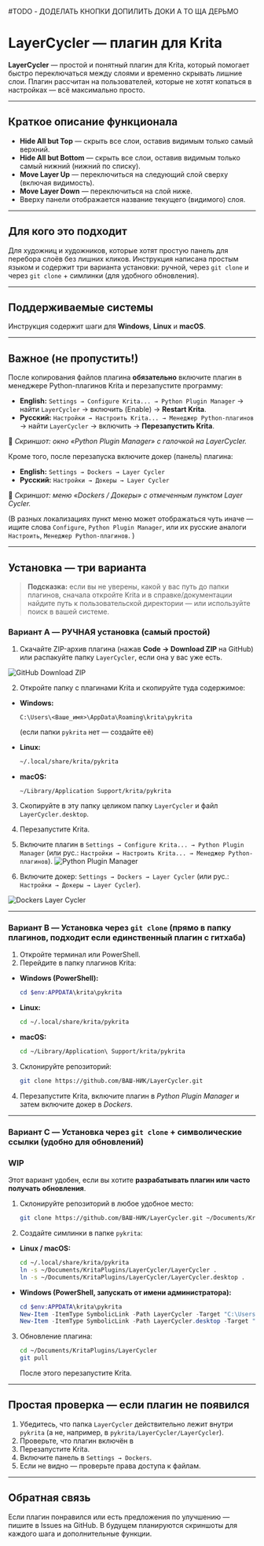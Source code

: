 #TODO - ДОДЕЛАТЬ КНОПКИ
        ДОПИЛИТЬ ДОКИ А ТО ЩА ДЕРЬМО

# LayerCycler — плагин для Krita

**LayerCycler** — простой и понятный плагин для Krita, который помогает быстро переключаться между слоями и временно скрывать лишние слои. Плагин рассчитан на пользователей, которые не хотят копаться в настройках — всё максимально просто.

---

## Краткое описание функционала

* **Hide All but Top** — скрыть все слои, оставив видимым только самый верхний.
* **Hide All but Bottom** — скрыть все слои, оставив видимым только самый нижний (нижний по списку).
* **Move Layer Up** — переключиться на следующий слой сверху (включая видимость).
* **Move Layer Down** — переключиться на слой ниже.
* Вверху панели отображается название текущего (видимого) слоя.

---

## Для кого это подходит

Для художниц и художников, которые хотят простую панель для перебора слоёв без лишних кликов. Инструкция написана простым языком и содержит три варианта установки: ручной, через `git clone` и через `git clone` + симлинки (для удобного обновления).

---

## Поддерживаемые системы

Инструкция содержит шаги для **Windows**, **Linux** и **macOS**.

---

## Важное (не пропустить!)

После копирования файлов плагина **обязательно** включите плагин в менеджере Python-плагинов Krita и перезапустите программу:

* **English:** `Settings → Configure Krita... → Python Plugin Manager` → найти `LayerCycler` → включить (Enable) → **Restart Krita**.
* **Русский:** `Настройки → Настроить Krita... → Менеджер Python-плагинов` → найти `LayerCycler` → включить → **Перезапустить Krita**.

📸 *Скриншот: окно «Python Plugin Manager» с галочкой на LayerCycler.*

Кроме того, после перезапуска включите докер (панель) плагина:

* **English:** `Settings → Dockers → Layer Cycler`
* **Русский:** `Настройки → Докеры → Layer Cycler`

📸 *Скриншот: меню «Dockers / Докеры» с отмеченным пунктом Layer Cycler.*

(В разных локализациях пункт меню может отображаться чуть иначе — ищите слова `Configure`, `Python Plugin Manager`, или их русские аналоги `Настроить`, `Менеджер Python-плагинов`. )

---

## Установка — три варианта

> **Подсказка:** если вы не уверены, какой у вас путь до папки плагинов, сначала откройте Krita и в справке/документации найдите путь к пользовательской директории — или используйте поиск в вашей системе.

### Вариант A — РУЧНАЯ установка (самый простой)

1. Скачайте ZIP-архив плагина (нажав **Code → Download ZIP** на GitHub) или распакуйте папку `LayerCycler`, если она у вас уже есть.
  

![GitHub Download ZIP](docs/images/download_zip.png)

2. Откройте папку с плагинами Krita и скопируйте туда содержимое:

* **Windows:**

  ```text
  C:\Users\<Ваше_имя>\AppData\Roaming\krita\pykrita
  ```

  (если папки `pykrita` нет — создайте её)

* **Linux:**

  ```bash
  ~/.local/share/krita/pykrita
  ```

* **macOS:**

  ```text
  ~/Library/Application Support/krita/pykrita
  ```

3. Скопируйте в эту папку целиком папку `LayerCycler` и файл `LayerCycler.desktop`.

4. Перезапустите Krita.

5. Включите плагин в `Settings → Configure Krita... → Python Plugin Manager` (или рус.: `Настройки → Настроить Krita... → Менеджер Python-плагинов`).
![Python Plugin Manager](docs/images/enable_checkbox.png)
6. Включите докер: `Settings → Dockers → Layer Cycler` (или рус.: `Настройки → Докеры → Layer Cycler`).


![Dockers Layer Cycler](docs/images/add_docker.png)

---

### Вариант B — Установка через `git clone` (прямо в папку плагинов, подходит если единственный плагин с гитхаба)

1. Откройте терминал или PowerShell.
2. Перейдите в папку плагинов Krita:

* **Windows (PowerShell):**

  ```powershell
  cd $env:APPDATA\krita\pykrita
  ```
* **Linux:**

  ```bash
  cd ~/.local/share/krita/pykrita
  ```
* **macOS:**

  ```bash
  cd ~/Library/Application\ Support/krita/pykrita
  ```

3. Склонируйте репозиторий:

   ```bash
   git clone https://github.com/ВАШ-НИК/LayerCycler.git
   ```

4. Перезапустите Krita, включите плагин в *Python Plugin Manager* и затем включите докер в *Dockers*.

---

### Вариант C — Установка через `git clone` + символические ссылки (удобно для обновлений)
### WIP
Этот вариант удобен, если вы хотите **разрабатывать плагин или часто получать обновления**.

1. Склонируйте репозиторий в любое удобное место:

   ```bash
   git clone https://github.com/ВАШ-НИК/LayerCycler.git ~/Documents/KritaPlugins/LayerCycler
   ```

2. Создайте симлинки в папке `pykrita`:

* **Linux / macOS:**

  ```bash
  cd ~/.local/share/krita/pykrita
  ln -s ~/Documents/KritaPlugins/LayerCycler/LayerCycler .
  ln -s ~/Documents/KritaPlugins/LayerCycler/LayerCycler.desktop .
  ```

* **Windows (PowerShell, запускать от имени администратора):**

  ```powershell
  cd $env:APPDATA\krita\pykrita
  New-Item -ItemType SymbolicLink -Path LayerCycler -Target "C:\Users\<Имя>\Documents\KritaPlugins\LayerCycler\LayerCycler"
  New-Item -ItemType SymbolicLink -Path LayerCycler.desktop -Target "C:\Users\<Имя>\Documents\KritaPlugins\LayerCycler\LayerCycler.desktop"
  ```

3. Обновление плагина:

   ```bash
   cd ~/Documents/KritaPlugins/LayerCycler
   git pull
   ```

   После этого перезапустите Krita.

---

## Простая проверка — если плагин не появился

1. Убедитесь, что папка `LayerCycler` действительно лежит внутри `pykrita` (а не, например, в `pykrita/LayerCycler/LayerCycler`).
2. Проверьте, что плагин включён в 
3. Перезапустите Krita.
4. Включите панель в `Settings → Dockers`.
5. Если не видно — проверьте права доступа к файлам.

---

## Обратная связь

Если плагин понравился или есть предложения по улучшению — пишите в Issues на GitHub. В будущем планируются скриншоты для каждого шага и дополнительные функции.
